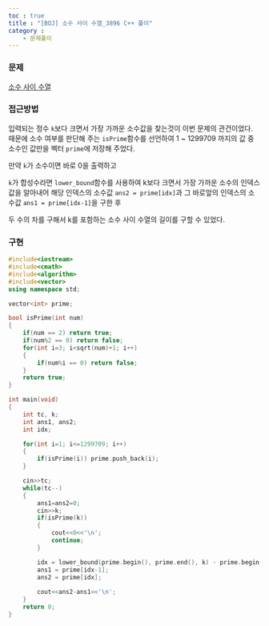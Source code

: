 ```yaml
---
toc : true
title : "[BOJ] 소수 사이 수열_3896 C++ 풀이"
category : 
    - 문제풀이
---
```

### 문제

[소수 사이 수열](https://www.acmicpc.net/problem/3896)

### 접근방법

입력되는 정수 `k`보다 크면서 가장 가까운 소수값을 찾는것이 이번 문제의 관건이었다.
때문에 소수 여부를 판단해 주는 `isPrime`함수를 선언하여 1 ~ 1299709 까지의 값 중 소수인 값만을 벡터 `prime`에 저장해 주었다.

만약 `k`가 소수이면 바로 0을 출력하고

`k`가 합성수라면 `lower_bound`함수를 사용하여 k보다 크면서 가장 가까운 소수의 인덱스 값을 알아내어 해당 인덱스의 소수값 `ans2 = prime[idx]`과 그 바로앞의 인덱스의 소수값 `ans1 = prime[idx-1]`을 구한 후

두 수의 차를 구해서 k를 포함하는 소수 사이 수열의 길이를 구할 수 있었다.

### 구현

``` cpp
#include<iostream>
#include<cmath>
#include<algorithm>
#include<vector>
using namespace std;

vector<int> prime;

bool isPrime(int num)
{
    if(num == 2) return true;
    if(num%2 == 0) return false;
    for(int i=3; i<sqrt(num)+1; i++)
    {
        if(num%i == 0) return false;
    }
    return true;
}

int main(void)
{
    int tc, k;
    int ans1, ans2;
    int idx;

    for(int i=1; i<=1299709; i++)
    {
        if(isPrime(i)) prime.push_back(i); 
    }

    cin>>tc;
    while(tc--)
    {
        ans1=ans2=0;
        cin>>k;
        if(isPrime(k))
        {
            cout<<0<<'\n';
            continue;
        }

        idx = lower_bound(prime.begin(), prime.end(), k) - prime.begin();
        ans1 = prime[idx-1];
        ans2 = prime[idx];
        
        cout<<ans2-ans1<<'\n';
    }
    return 0;
}
```